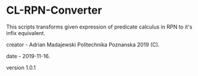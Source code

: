# CL-RPN-Converter

This scripts transforms given expression of predicate calculus in RPN to it's infix equivalent.

creator - Adrian Madajewski Politechnika Poznanska 2019 (C).

date - 2019-11-16.

version 1.0.1
